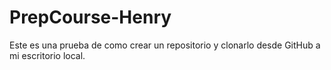 # PrepCourse-Henry
Este es una prueba de como crear un repositorio y clonarlo desde GitHub a mi escritorio local. 
